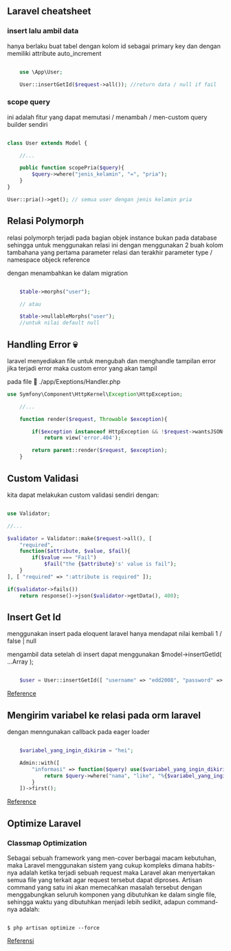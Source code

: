 ## Laravel cheatsheet

### insert lalu ambil data

hanya berlaku buat tabel dengan kolom id sebagai primary key dan dengan memiliki attribute auto_increment

```php

	use \App\User;

	User::insertGetId($request->all()); //return data / null if fail

```

### scope query

ini adalah fitur yang dapat memutasi / menambah / men-custom query builder sendiri

```php

class User extends Model {

	//...

	public function scopePria($query){
		$query->where("jenis_kelamin", "=", "pria");
	}
}

User::pria()->get(); // semua user dengan jenis kelamin pria

```

## Relasi Polymorph

relasi polymorph terjadi pada bagian objek instance bukan pada database sehingga untuk menggunakan relasi ini dengan menggunakan 2 buah kolom tambahana yang pertama parameter relasi dan terakhir parameter type / namespace objeck reference

dengan menambahkan ke dalam migration

```php

	$table->morphs("user");

	// atau

	$table->nullableMorphs("user");
	//untuk nilai default null

```

## Handling Error 💀

laravel menyediakan file untuk mengubah dan menghandle tampilan error jika terjadi error maka custom error yang akan tampil

pada file 📁 ./app/Exeptions/Handler.php

```php
use Symfony\Component\HttpKernel\Exception\HttpException;

	//...

	function render($request, Throwable $exception){

		if($exception instanceof HttpException && !$request->wantsJSON() && $exception->getStatusCode() === 404)
			return view('error.404');

		return parent::render($request, $exception);
	}

```

## Custom Validasi

kita dapat melakukan custom validasi sendiri dengan:

```php

use Validator;

//...

$validator = Validator::make($request->all(), [
	"required",
	function($attribute, $value, $fail){
		if($value === "Fail")
			$fail("the {$attribute}'s' value is fail");
	}
], [ "required" => ":attribute is required" ]);

if($validator->fails())
	return response()->json($validator->getData(), 400);

```

## Insert Get Id

menggunakan insert pada eloquent laravel hanya mendapat nilai kembali 1 / false | null

mengambil data setelah di insert dapat menggunakan $model->insertGetId( ...Array );

```php

	$user = User::insertGetId([ "username" => "edd2008", "password" => "qwertyui" ]);

```

[Reference](https://laravel.com/docs/7.x/queries#inserts)


## Mengirim variabel ke relasi pada orm laravel

dengan menngunakan callback pada eager loader

```php

	$variabel_yang_ingin_dikirim = "hei";

	Admin::with([
		"informasi" => function($query) use($variabel_yang_ingin_dikirim){
			return $query->where("nama", "like", "%{$variabel_yang_ingin_dikirim}%");
		}
	])->first();

```

[Reference](https://stackoverflow.com/questions/36411826/laravel-eloquent-pass-variable-to-with-relationship-function/36411884)


## Optimize Laravel

### Classmap Optimization

Sebagai sebuah framework yang men-cover berbagai macam kebutuhan, maka Laravel menggunakan sistem yang cukup kompleks dimana habits-nya adalah ketika terjadi sebuah request maka Laravel akan menyertakan semua file yang terkait agar request tersebut dapat diproses. Artisan command yang satu ini akan memecahkan masalah tersebut dengan menggabungkan seluruh komponen yang dibutuhkan ke dalam single file, sehingga waktu yang dibutuhkan menjadi lebih sedikit, adapun command-nya adalah:

```cli

$ php artisan optimize --force

```

[Referensi](https://daengweb.id/tips-optimasi-meningkatkan-performance-laravel)